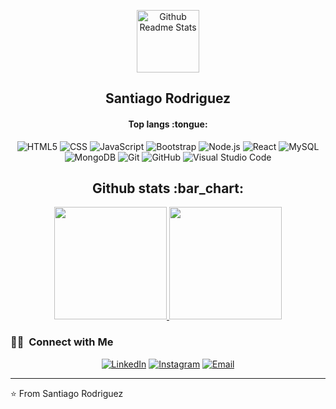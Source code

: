 
<p align="center">
 <img width="100px" src="https://res.cloudinary.com/anuraghazra/image/upload/v1594908242/logo_ccswme.svg" align="center" alt="Github Readme Stats" />
 <h2 align="center">Santiago Rodriguez</h2>
 </p>
 
<h4 align="center">Top langs :tongue:</h4>
  <p align="center"

  ![HTML5](https://img.shields.io/badge/-HTML5-333333?style=flat&logo=HTML5)
  ![CSS](https://img.shields.io/badge/-CSS-333333?style=flat&logo=CSS3&logoColor=1572B6)
  ![JavaScript](https://img.shields.io/badge/-JavaScript-333333?style=flat&logo=javascript)
  ![Bootstrap](https://img.shields.io/badge/-Bootstrap-333333?style=flat&logo=bootstrap&logoColor=563D7C)
  ![Node.js](https://img.shields.io/badge/-Node.js-333333?style=flat&logo=node.js)
  ![React](https://img.shields.io/badge/-React-333333?style=flat&logo=react)
  ![MySQL](https://img.shields.io/badge/-MySQL-333333?style=flat&logo=mysql)
  ![MongoDB](https://img.shields.io/badge/-MongoDB-333333?style=flat&logo=mongodb)
  ![Git](https://img.shields.io/badge/-Git-333333?style=flat&logo=git)
  ![GitHub](https://img.shields.io/badge/-GitHub-333333?style=flat&logo=github)
  ![Visual Studio Code](https://img.shields.io/badge/-Visual%20Studio%20Code-333333?style=flat&logo=visual-studio-code&logoColor=007ACC)
  

<h2 align="center">Github stats :bar_chart:</h2>
<p align ="center">
<a href="https://github.com/Santiagorr88">
  <img height="180em" src="https://github-readme-stats.vercel.app/api?username=Santiagorr88&theme=buefy&show_icons=true" />
  <img height="180em" src="https://github-readme-stats.vercel.app/api/top-langs/?username=santiagorr88&theme=buefy&layout=compact" />
</a>
</p>
<h3> 🤝🏻 &nbsp;Connect with Me </h3>

<p align="center">
<a href="https://www.linkedin.com/in/santiagorodriguez88/"><img alt="LinkedIn" src="https://img.shields.io/badge/LinkedIn-Santiagorodriguez88%20%20-blue?style=flat-square&logo=linkedin"></a>
<a href="https://www.instagram.com/santiago_88_rodriguez/"><img alt="Instagram" src="https://img.shields.io/badge/Instagram-Santiago_88_Rodriguez-blue?style=flat-square&logo=instagram"></a>
<a href="santiagorrodriguez@gmail.com"><img alt="Email" src="https://img.shields.io/badge/Email-santiagorrodriguez@gmail.com-blue?style=flat-square&logo=gmail"></a>
</p>


---

⭐️ From Santiago Rodriguez
